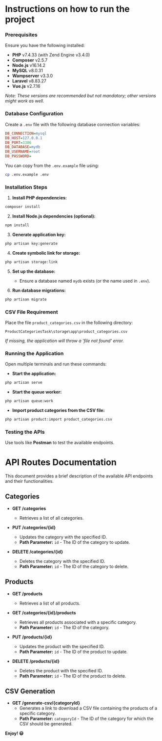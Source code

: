# Instructions on how to run the project

### Prerequisites

Ensure you have the following installed:

- **PHP** v7.4.33 (with Zend Engine v3.4.0)
- **Composer** v2.5.7
- **Node.js** v16.14.2
- **MySQL** v8.0.31
- **Wampserver** v3.3.0
- **Laravel** v8.83.27
- **Vue.js** v2.7.16

*Note: These versions are recommended but not mandatory; other versions might work as well.*

### Database Configuration

Create a `.env` file with the following database connection variables:

```ini
DB_CONNECTION=mysql
DB_HOST=127.0.0.1
DB_PORT=3306
DB_DATABASE=mydb
DB_USERNAME=root
DB_PASSWORD=
```

You can copy from the `.env.example` file using:
```bash
cp .env.example .env
```

### Installation Steps

1. **Install PHP dependencies:**
```bash
composer install
```

2. **Install Node.js dependencies (optional):**
```bash
npm install
```

3. **Generate application key:**
```bash
php artisan key:generate
```

4. **Create symbolic link for storage:**
```bash
php artisan storage:link
```

5. **Set up the database:**
   - Ensure a database named `mydb` exists (or the name used in `.env`).

6. **Run database migrations:**
```bash
php artisan migrate
```

### CSV File Requirement

Place the file `product_categories.csv` in the following directory:
```plaintext
ProductCategoriesTask\storage\app\product_categories.csv
```
*If missing, the application will throw a 'file not found' error.*

### Running the Application

Open multiple terminals and run these commands:

- **Start the application:**
```bash
php artisan serve
```

- **Start the queue worker:**
```bash
php artisan queue:work
```

- **Import product categories from the CSV file:**
```bash
php artisan product:import product_categories.csv
```

### Testing the APIs

Use tools like **Postman** to test the available endpoints.

# API Routes Documentation

This document provides a brief description of the available API endpoints and their functionalities.

## Categories

- **GET /categories**
  - Retrieves a list of all categories.

- **PUT /categories/{id}**
  - Updates the category with the specified ID.
  - **Path Parameter:** `id` - The ID of the category to update.

- **DELETE /categories/{id}**
  - Deletes the category with the specified ID.
  - **Path Parameter:** `id` - The ID of the category to delete.

## Products

- **GET /products**
  - Retrieves a list of all products.

- **GET /categories/{id}/products**
  - Retrieves all products associated with a specific category.
  - **Path Parameter:** `id` - The ID of the category.

- **PUT /products/{id}**
  - Updates the product with the specified ID.
  - **Path Parameter:** `id` - The ID of the product to update.

- **DELETE /products/{id}**
  - Deletes the product with the specified ID.
  - **Path Parameter:** `id` - The ID of the product to delete.

## CSV Generation

- **GET /generate-csv/{categoryId}**
  - Generates a link to download a CSV file containing the products of a specific category.
  - **Path Parameter:** `categoryId` - The ID of the category for which the CSV should be generated.


**Enjoy! 😃**
